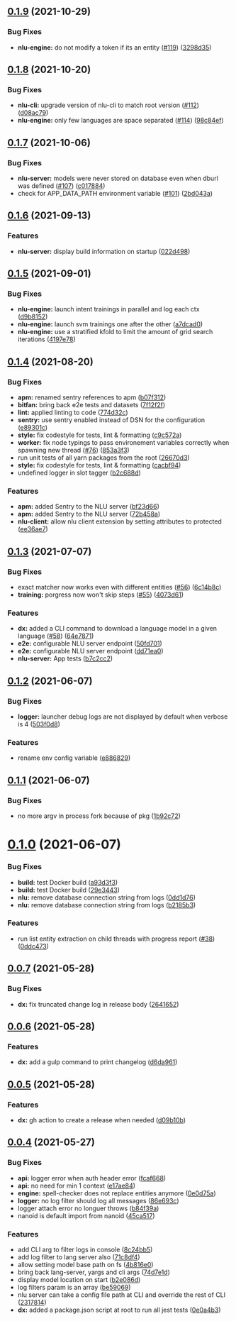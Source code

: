 ## [0.1.9](https://github.com/botpress/nlu/compare/v0.1.8...v0.1.9) (2021-10-29)


### Bug Fixes

* **nlu-engine:** do not modify a token if its an entity ([#119](https://github.com/botpress/nlu/issues/119)) ([3298d35](https://github.com/botpress/nlu/commit/3298d354538cccf682aeca87e793b2fa90a18f7f))



## [0.1.8](https://github.com/botpress/nlu/compare/v0.1.7...v0.1.8) (2021-10-20)


### Bug Fixes

* **nlu-cli:** upgrade version of nlu-cli to match root version ([#112](https://github.com/botpress/nlu/issues/112)) ([d08ac79](https://github.com/botpress/nlu/commit/d08ac79714aa39ccaa8df4cabbaa40f0012811bd))
* **nlu-engine:** only few languages are space separated ([#114](https://github.com/botpress/nlu/issues/114)) ([98c84ef](https://github.com/botpress/nlu/commit/98c84ef7a944e53fb507af225a6f65687538601a))



## [0.1.7](https://github.com/botpress/nlu/compare/v0.1.6...v0.1.7) (2021-10-06)


### Bug Fixes

* **nlu-server:** models were never stored on database even when dburl was defined ([#107](https://github.com/botpress/nlu/issues/107)) ([c017884](https://github.com/botpress/nlu/commit/c01788445e30f2e194bbda2c589fd7e8b8f7fadd))
* check for APP_DATA_PATH environment variable ([#101](https://github.com/botpress/nlu/issues/101)) ([2bd043a](https://github.com/botpress/nlu/commit/2bd043a4463b10d43e894a9fa770cf4150d3c23a))



## [0.1.6](https://github.com/botpress/nlu/compare/v0.1.5...v0.1.6) (2021-09-13)


### Features

* **nlu-server:** display build information on startup ([022d498](https://github.com/botpress/nlu/commit/022d4989d2be1247cdd000240a15bc56797f4217))



## [0.1.5](https://github.com/botpress/nlu/compare/1.0.0-rc.1...0.1.5) (2021-09-01)


### Bug Fixes

* **nlu-engine:** launch intent trainings in parallel and log each ctx ([d9b8152](https://github.com/botpress/nlu/commit/d9b81528bd3580634736ef9628db61a8f1121573))
* **nlu-engine:** launch svm trainings one after the other ([a7dcad0](https://github.com/botpress/nlu/commit/a7dcad00562ac737af81514abb3911b1c855200e))
* **nlu-engine:** use a stratified kfold to limit the amount of grid search iterations ([4197e78](https://github.com/botpress/nlu/commit/4197e7834a1e95ea5aeb7ed757fea18b05df3065))



## [0.1.4](https://github.com/botpress/nlu/compare/v0.1.3...v0.1.4) (2021-08-20)


### Bug Fixes

* **apm:** renamed sentry references to apm ([b07f312](https://github.com/botpress/nlu/commit/b07f3122a212a306a855c0099caffa7c54bc57c0))
* **bitfan:** bring back e2e tests and datasets ([7f12f2f](https://github.com/botpress/nlu/commit/7f12f2fd5e201757c7692706b2307e0b5d0ed68b))
* **lint:** applied linting to code ([774d32c](https://github.com/botpress/nlu/commit/774d32c4f5b414ebd4d22cbd8b4de027feee5f62))
* **sentry:** use sentry enabled instead of DSN for the configuration ([e89301c](https://github.com/botpress/nlu/commit/e89301cb5d633b6ba9649bb0d9164235885e9308))
* **style:** fix codestyle for tests, lint & formatting ([c9c572a](https://github.com/botpress/nlu/commit/c9c572a76110c6c54ef8a60bd727ae33e65eb018))
* **worker:** fix node typings to pass environement variables correctly when spawning new thread ([#76](https://github.com/botpress/nlu/issues/76)) ([853a3f3](https://github.com/botpress/nlu/commit/853a3f3d7de38471cf4539dc395c6bf7b8ee9a27))
* run unit tests of all yarn packages from the root ([26670d3](https://github.com/botpress/nlu/commit/26670d30de797f3fa8c95b55330270157a79f1d1))
* **style:** fix codestyle for tests, lint & formatting ([cacbf94](https://github.com/botpress/nlu/commit/cacbf948a5f8589ce5bfd6402d3578b48c816497))
* undefined logger in slot tagger ([b2c688d](https://github.com/botpress/nlu/commit/b2c688dbef69fbda677adc701a23843f47504499))


### Features

* **apm:** added Sentry to the NLU server ([bf23d66](https://github.com/botpress/nlu/commit/bf23d665f146dc9d3582d6e8f2bbb275664951c1))
* **apm:** added Sentry to the NLU server ([72b458a](https://github.com/botpress/nlu/commit/72b458ab89ac014b871625035b43121e12a8f795))
* **nlu-client:** allow nlu client extension by setting attributes to protected ([ee36ae7](https://github.com/botpress/nlu/commit/ee36ae7d4eb6b3ede0c7588595c139719f48ce21))



## [0.1.3](https://github.com/botpress/nlu/compare/v0.1.2...v0.1.3) (2021-07-07)


### Bug Fixes

* exact matcher now works even with different entities ([#56](https://github.com/botpress/nlu/issues/56)) ([6c14b8c](https://github.com/botpress/nlu/commit/6c14b8ce6b14398fcdc621455382c0e18aaa0570))
* **training:** porgress now won't skip steps ([#55](https://github.com/botpress/nlu/issues/55)) ([4073d61](https://github.com/botpress/nlu/commit/4073d617edf19d683833ee8394ead2376c94fdfa))


### Features

* **dx:** added a CLI command to download a language model in a given language ([#58](https://github.com/botpress/nlu/issues/58)) ([64e7871](https://github.com/botpress/nlu/commit/64e78714ed47bf90744ba1dbf0ee300fd1a632a2))
* **e2e:** configurable NLU server endpoint ([50fd701](https://github.com/botpress/nlu/commit/50fd701111fb6ea3fb93772db12ee629df7de9cd))
* **e2e:** configurable NLU server endpoint ([dd71ea0](https://github.com/botpress/nlu/commit/dd71ea04311944dd7170611c9940222b80a7250f))
* **nlu-server:** App tests ([b7c2cc2](https://github.com/botpress/nlu/commit/b7c2cc25b5afe3b557b64239f908788d5b76e091))



## [0.1.2](https://github.com/botpress/nlu/compare/v0.1.1...v0.1.2) (2021-06-07)


### Bug Fixes

* **logger:** launcher debug logs are not displayed by default when verbose is 4 ([503f0d8](https://github.com/botpress/nlu/commit/503f0d8d040b00bf3fa1538acb2b6e40c4731f75))


### Features

* rename env config variable ([e886829](https://github.com/botpress/nlu/commit/e886829bc5b582f63e70a283406f1459b6f2821a))



## [0.1.1](https://github.com/botpress/nlu/compare/v0.1.0...v0.1.1) (2021-06-07)


### Bug Fixes

* no more argv in process fork because of pkg ([1b92c72](https://github.com/botpress/nlu/commit/1b92c72106f3140daf8820f6143c3ca63ea10034))



# [0.1.0](https://github.com/botpress/nlu/compare/v0.0.7...v0.1.0) (2021-06-07)


### Bug Fixes

* **build:** test Docker build ([a93d3f3](https://github.com/botpress/nlu/commit/a93d3f3d357e449b782d22af17625c510a1b155f))
* **build:** test Docker build ([29e3443](https://github.com/botpress/nlu/commit/29e34433de1e16353f96f6378b1305c926504975))
* **nlu:** remove database connection string from logs ([0dd1d76](https://github.com/botpress/nlu/commit/0dd1d763cc7eb45b520cbc37f4f6be4b65799dbb))
* **nlu:** remove database connection string from logs ([b2185b3](https://github.com/botpress/nlu/commit/b2185b3442ae80ad657e89d31934607e4d5c2b59))


### Features

* run list entity extraction on child threads with progress report ([#38](https://github.com/botpress/nlu/issues/38)) ([0ddc473](https://github.com/botpress/nlu/commit/0ddc4731365c5c9f98eea64d70491ee8ecadd25d))



## [0.0.7](https://github.com/botpress/nlu/compare/v0.0.6...v0.0.7) (2021-05-28)


### Bug Fixes

* **dx:** fix truncated change log in release body ([2641652](https://github.com/botpress/nlu/commit/2641652bf3b028d30a7407545702ec4e2d1a00dc))



## [0.0.6](https://github.com/botpress/nlu/compare/v0.0.5...v0.0.6) (2021-05-28)


### Features

* **dx:** add a gulp command to print changelog ([d6da961](https://github.com/botpress/nlu/commit/d6da96134f46c6808ea46d1d38fa36dbb46a5ee1))



## [0.0.5](https://github.com/botpress/nlu/compare/v0.0.4...v0.0.5) (2021-05-28)


### Features

* **dx:** gh action to create a release when needed ([d09b10b](https://github.com/botpress/nlu/commit/d09b10b856d86470265f0862c17e68ea133758be))



## [0.0.4](https://github.com/botpress/nlu/compare/v0.0.2...v0.0.4) (2021-05-27)

### Bug Fixes

- **api:** logger error when auth header error ([fcaf668](https://github.com/botpress/nlu/commit/fcaf668d94048e9bb3d26999e857ac0583eabf96))
- **api:** no need for min 1 context ([e17ae84](https://github.com/botpress/nlu/commit/e17ae84df4d9d1c9d2102ecf3c470547bcf35147))
- **engine:** spell-checker does not replace entities anymore ([0e0d75a](https://github.com/botpress/nlu/commit/0e0d75a8efa2bb00d9b5c3c08f5873cc66425251))
- **logger:** no log filter should log all messages ([86e693c](https://github.com/botpress/nlu/commit/86e693c579e5a2a88648dc9810f55821db69b00d))
- logger attach error no longuer throws ([b84f39a](https://github.com/botpress/nlu/commit/b84f39abd6eea9f8bdd56ec1dbaf5dad5a5e75d4))
- nanoid is default import from nanoid ([45ca517](https://github.com/botpress/nlu/commit/45ca517250002b230f455049a409867b60cc8836))

### Features

- add CLI arg to filter logs in console ([8c24bb5](https://github.com/botpress/nlu/commit/8c24bb522c4a81f599fe5dc349d06ae0fed1950f))
- add log filter to lang server also ([71c8df4](https://github.com/botpress/nlu/commit/71c8df46382e8eeeabe25c93bc6914d7d63c3918))
- allow setting model base path on fs ([4b816e0](https://github.com/botpress/nlu/commit/4b816e0dde2c5dcb568d731bbcb7d8080156450e))
- bring back lang-server, yargs and cli args ([74d7e1d](https://github.com/botpress/nlu/commit/74d7e1daf6d8f5ec4a0a237278e4e74656c87f70))
- display model location on start ([b2e086d](https://github.com/botpress/nlu/commit/b2e086d5760b45ba01d641e4da4f4fb72d4c0649))
- log filters param is an array ([be59069](https://github.com/botpress/nlu/commit/be590695976efb54a7cfb7f8e2e4cf9f8df3e8de))
- nlu server can take a config file path at CLI and override the rest of CLI ([2317814](https://github.com/botpress/nlu/commit/23178149a5f419538bd812353cc2db95d90883f3))
- **dx:** added a package.json script at root to run all jest tests ([0e0a4b3](https://github.com/botpress/nlu/commit/0e0a4b32919af84329a5b6f84ba70ff8a0be1b71))

